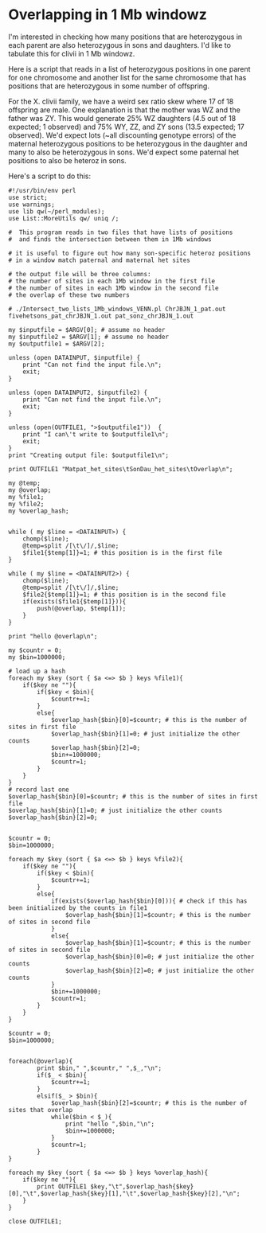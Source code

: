 # Overlapping in 1 Mb windowz

I'm interested in checking how many positions that are heterozygous in each parent are also heterozygous in sons and daughters. I'd like to tabulate this for clivii in 1 Mb windowz.

Here is a script that reads in a list of heterozygous positions in one parent for one chromosome and another list for the same chromosome that has positions that are heterozygous in some number of offspring. 

For the X. clivii family, we have a weird sex ratio skew where 17 of 18 offspring are male. One explanation is that the mother was WZ and the father was ZY. This would generate 25% WZ daughters (4.5 out of 18 expected; 1 observed) and 75% WY, ZZ, and ZY sons (13.5 expected; 17 observed). We'd expect lots (~all discounting genotype errors) of the maternal heterozygous positions to be heterozygous in the daughter and many to also be heterozygous in sons. We'd expect some paternal het positions to also be heteroz in sons.

Here's a script to do this:
```
#!/usr/bin/env perl
use strict;
use warnings;
use lib qw(~/perl_modules);
use List::MoreUtils qw/ uniq /;

#  This program reads in two files that have lists of positions
#  and finds the intersection between them in 1Mb windows

# it is useful to figure out how many son-specific heteroz positions
# in a window match paternal and maternal het sites

# the output file will be three columns:
# the number of sites in each 1Mb window in the first file
# the number of sites in each 1Mb window in the second file
# the overlap of these two numbers

# ./Intersect_two_lists_1Mb_windows_VENN.pl ChrJBJN_1_pat.out fivehetsons_pat_chrJBJN_1.out pat_sonz_chrJBJN_1.out

my $inputfile = $ARGV[0]; # assume no header
my $inputfile2 = $ARGV[1]; # assume no header
my $outputfile1 = $ARGV[2];

unless (open DATAINPUT, $inputfile) {
	print "Can not find the input file.\n";
	exit;
}

unless (open DATAINPUT2, $inputfile2) {
	print "Can not find the input file.\n";
	exit;
}

unless (open(OUTFILE1, ">$outputfile1"))  {
	print "I can\'t write to $outputfile1\n";
	exit;
}
print "Creating output file: $outputfile1\n";

print OUTFILE1 "Matpat_het_sites\tSonDau_het_sites\tOverlap\n";

my @temp;
my @overlap;
my %file1;
my %file2;
my %overlap_hash;


while ( my $line = <DATAINPUT>) {
	chomp($line);
	@temp=split /[\t\/]/,$line;
	$file1{$temp[1]}=1; # this position is in the first file
}

while ( my $line = <DATAINPUT2>) {
	chomp($line);
	@temp=split /[\t\/]/,$line;
	$file2{$temp[1]}=1; # this position is in the second file
	if(exists($file1{$temp[1]})){
		push(@overlap, $temp[1]);
	}
}	

print "hello @overlap\n";

my $countr = 0;
my $bin=1000000;

# load up a hash
foreach my $key (sort { $a <=> $b } keys %file1){
	if($key ne ""){
		if($key < $bin){
			$countr+=1;
		}
		else{
			$overlap_hash{$bin}[0]=$countr; # this is the number of sites in first file
			$overlap_hash{$bin}[1]=0; # just initialize the other counts
			$overlap_hash{$bin}[2]=0;
			$bin+=1000000;
			$countr=1;
		}
	}
}
# record last one
$overlap_hash{$bin}[0]=$countr; # this is the number of sites in first file
$overlap_hash{$bin}[1]=0; # just initialize the other counts
$overlap_hash{$bin}[2]=0;


$countr = 0;
$bin=1000000;

foreach my $key (sort { $a <=> $b } keys %file2){
	if($key ne ""){
		if($key < $bin){
			$countr+=1;
		}
		else{
			if(exists($overlap_hash{$bin}[0])){ # check if this has been initialized by the counts in file1
				$overlap_hash{$bin}[1]=$countr; # this is the number of sites in second file
			}
			else{
				$overlap_hash{$bin}[1]=$countr; # this is the number of sites in second file
				$overlap_hash{$bin}[0]=0; # just initialize the other counts
				$overlap_hash{$bin}[2]=0; # just initialize the other counts
			}	
			$bin+=1000000;
			$countr=1;
		}
	}
}

$countr = 0;
$bin=1000000;


foreach(@overlap){
	    print $bin," ",$countr," ",$_,"\n";
		if($_ < $bin){
			$countr+=1;
		}
		elsif($_ > $bin){
			$overlap_hash{$bin}[2]=$countr; # this is the number of sites that overlap
			while($bin < $_){
				print "hello ",$bin,"\n";
				$bin+=1000000;
			}
			$countr=1;
		}
}

foreach my $key (sort { $a <=> $b } keys %overlap_hash){
	if($key ne ""){
		print OUTFILE1 $key,"\t",$overlap_hash{$key}[0],"\t",$overlap_hash{$key}[1],"\t",$overlap_hash{$key}[2],"\n";
	}
}

close OUTFILE1;


```
